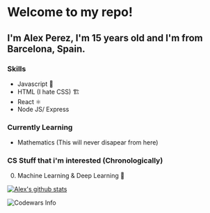 # Welcome to my repo!
## I'm Alex Perez, I'm 15 years old and I'm from Barcelona, Spain.

### Skills
* Javascript 🧩
* HTML (I hate CSS) 🏗️
* React ⚛️
* Node JS/ Express 

### Currently Learning
* Mathematics (This will never disapear from here)

### CS Stuff that i'm interested (Chronologically)
0. Machine Learning & Deep Learning 🧠

[![Alex's github stats](https://github-readme-stats.vercel.app/api?username=alexperez-cst)](https://github.com/anuraghazra/github-readme-stats)

![Codewars Info](https://www.codewars.com/users/alexperezcst/badges/large)
